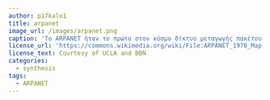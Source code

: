 ```yaml
---
author: p17kalo1
title: arpanet
image_url: /images/arpanet.png
caption: 'Το ARPANET ήταν το πρώτο στον κόσμο δίκτυο μεταγωγής πακέτου και το δίκτυο πυρήνας ενός συνόλου που θα συνέθετε το παγκόσμιο Διαδίκτυο. Το δίκτυο χρηματοδοτήθηκε από το Γραφείο ερευνών Αμύνης του τμήματος άμυνας των Ηνωμένων Πολιτειών για χρήση στα πανεπιστήμια και εργαστήρια ερευνών στις Η.Π.Α.'
license_url: 'https://commons.wikimedia.org/wiki/File:ARPANET_1970_Map.png'
license_text: Courtesy of UCLA and BBN
categories:
  - synthesis
tags:
  - ARPANET
---
```

